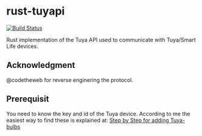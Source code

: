 # rust-tuyapi
[![Build Status](https://travis-ci.com/EmilSodergren/rust-tuyapi.svg?branch=master)](https://travis-ci.com/EmilSodergren/rust-tuyapi)

Rust implementation of the Tuya API used to communicate with Tuya/Smart Life devices.

## Acknowledgment
@codetheweb for reverse enginering the protocol.

## Prerequisit
You need to know the key and id of the Tuya device. According to me the easiest way to find these is explained at: [Step by Step for adding Tuya-bulbs](https://community.openhab.org/t/step-by-step-guide-for-adding-tuya-bulbs-wi-fi-smart-led-smart-life-app-to-oh2-using-tuya-mqtt-js-by-agentk/59371)


